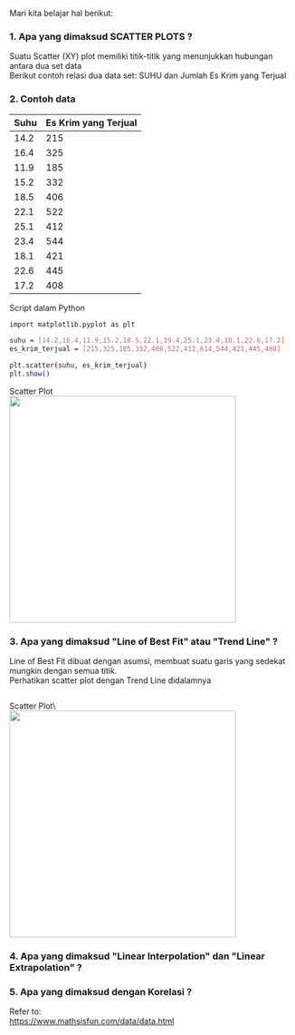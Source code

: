 Mari kita belajar hal berikut:  
  
  
### 1. Apa yang dimaksud SCATTER PLOTS ?  
Suatu Scatter (XY) plot memiliki titik-titik yang menunjukkan hubungan antara dua set data\
Berikut contoh relasi dua data set: SUHU dan Jumlah Es Krim yang Terjual

### 2. Contoh data  
| Suhu  | Es Krim yang Terjual   |
| ----- | ---------------------- |
| 14.2  | 215                    |
| 16.4  | 325                    | 
| 11.9  | 185                    | 
| 15.2  | 332                    | 
| 18.5  | 406                    | 
| 22.1  | 522                    | 
| 25.1  | 412                    | 
| 23.4  | 544                    | 
| 18.1  | 421                    | 
| 22.6  | 445                    |
| 17.2  | 408                    |  
  
Script dalam Python
```bash
import matplotlib.pyplot as plt

suhu = [14.2,16.4,11.9,15.2,18.5,22.1,19.4,25.1,23.4,18.1,22.6,17.2]
es_krim_terjual = [215,325,185,332,406,522,412,614,544,421,445,408]

plt.scatter(suhu, es_krim_terjual)
plt.show()
```  
  
Scatter Plot\
<img src="https://github.com/whentea/afbeldingeen/blob/master/scatter_suhu_es.png" align="center" width="400">   
  
### 3. Apa yang dimaksud "Line of Best Fit" atau "Trend Line" ?  
Line of Best Fit dibuat dengan asumsi, membuat suatu garis yang sedekat mungkin dengan semua titik.  
Perhatikan scatter plot dengan Trend Line didalamnya  
```bash
```  
  
Scatter Plot\  
<img src="https://github.com/whentea/afbeldingeen/blob/master/scatter_suhu2.png" align="center" width="400">  
  

  
### 4. Apa yang dimaksud "Linear Interpolation" dan "Linear Extrapolation" ?  
### 5. Apa yang dimaksud dengan Korelasi ?  
  
    
  

Refer to:  
https://www.mathsisfun.com/data/data.html